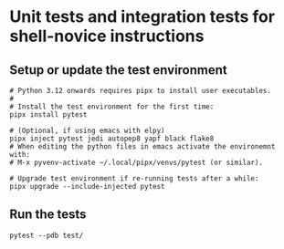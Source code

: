 # Unit tests and integration tests for shell-novice instructions

## Setup or update the test environment

```shell
# Python 3.12 onwards requires pipx to install user executables.
#
# Install the test environment for the first time:
pipx install pytest
```

```shell
# (Optional, if using emacs with elpy)
pipx inject pytest jedi autopep8 yapf black flake8
# When editing the python files in emacs activate the environemnt with:
# M-x pyvenv-activate ~/.local/pipx/venvs/pytest (or similar).
```

```shell
# Upgrade test environment if re-running tests after a while:
pipx upgrade --include-injected pytest
```

## Run the tests

```shell
pytest --pdb test/
```
